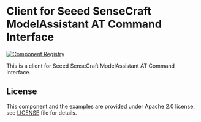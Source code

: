 # Client for Seeed SenseCraft ModelAssistant AT Command Interface

[![Component Registry](https://components.espressif.com/components/seeed-studio/sscma-client/badge.svg)](https://components.espressif.com/components/seeed-studio/sscma-client)

This is a client for Seeed SenseCraft ModelAssistant AT Command Interface.

## License
This component and the examples are provided under Apache 2.0 license, see [LICENSE](https://github.com/Seeed-Studio/sscma-example-esp32/components/sscma-client/LICENSE) file for details.

